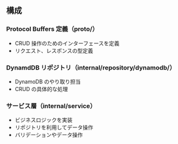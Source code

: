 ## 構成

### Protocol Buffers 定義（proto/）

-   CRUD 操作のためのインターフェースを定義
-   リクエスト、レスポンスの型定義

### DynamdDB リポジトリ（internal/repository/dynamodb/）

-   DynamoDB のやり取り担当
-   CRUD の具体的な処理

### サービス層（internal/service）

-   ビジネスロジックを実装
-   リポジトリを利用してデータ操作
-   バリデーションやデータ操作
